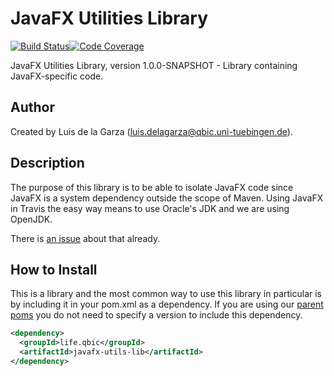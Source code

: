 # JavaFX Utilities Library
[![Build Status](https://travis-ci.com/qbicsoftware/javafx-utils-lib.svg?branch=development)](https://travis-ci.com/qbicsoftware/javafx-utils-lib)[![Code Coverage]( https://codecov.io/gh/qbicsoftware/javafx-utils-lib/branch/development/graph/badge.svg)](https://codecov.io/gh/qbicsoftware/javafx-utils-lib)

JavaFX Utilities Library, version 1.0.0-SNAPSHOT - Library containing JavaFX-specific code.

## Author
Created by Luis de la Garza (luis.delagarza@qbic.uni-tuebingen.de).

## Description
The purpose of this library is to be able to isolate JavaFX code since JavaFX is a system dependency outside the scope of Maven. Using JavaFX in Travis the easy way means to use Oracle's JDK and we are using OpenJDK.

There is [an issue](https://github.com/qbicsoftware/javafx-utils-lib/issues/1) about that already.

## How to Install
This is a library and the most common way to use this library in particular is by including it in your pom.xml as a dependency. If you are using our [parent poms](https://github.com/qbicsoftware/parent-poms) you do not need to specify a version to include this dependency.

```xml
<dependency>
  <groupId>life.qbic</groupId>
  <artifactId>javafx-utils-lib</artifactId>
</dependency>
```

